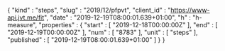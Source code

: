 {
  "kind" : "steps",
  "slug" : "2019/12/pfpvt",
  "client_id" : "https://www-api.jvt.me/fit",
  "date" : "2019-12-19T08:00:01.639+01:00",
  "h" : "h-measure",
  "properties" : {
    "start" : [ "2019-12-18T00:00:00Z" ],
    "end" : [ "2019-12-19T00:00:00Z" ],
    "num" : [ "8783" ],
    "unit" : [ "steps" ],
    "published" : [ "2019-12-19T08:00:01.639+01:00" ]
  }
}

